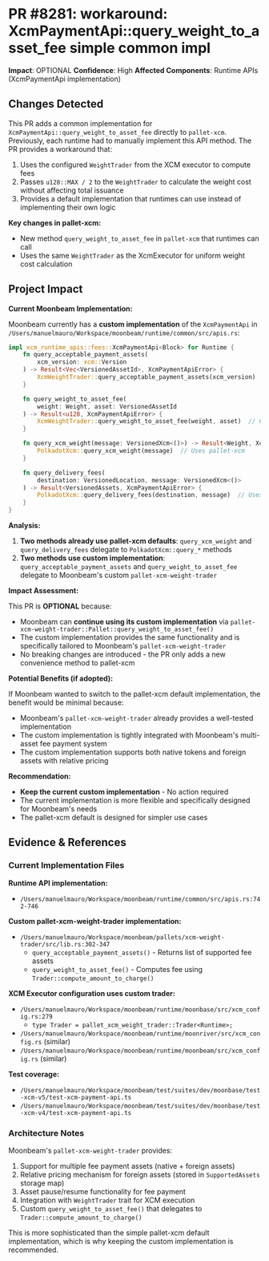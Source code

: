 # PR #8281: workaround: XcmPaymentApi::query_weight_to_asset_fee simple common impl

**Impact**: OPTIONAL
**Confidence**: High
**Affected Components**: Runtime APIs (XcmPaymentApi implementation)

## Changes Detected

This PR adds a common implementation for `XcmPaymentApi::query_weight_to_asset_fee` directly to `pallet-xcm`. Previously, each runtime had to manually implement this API method. The PR provides a workaround that:

1. Uses the configured `WeightTrader` from the XCM executor to compute fees
2. Passes `u128::MAX / 2` to the `WeightTrader` to calculate the weight cost without affecting total issuance
3. Provides a default implementation that runtimes can use instead of implementing their own logic

**Key changes in pallet-xcm:**
- New method `query_weight_to_asset_fee` in `pallet-xcm` that runtimes can call
- Uses the same `WeightTrader` as the XcmExecutor for uniform weight cost calculation

## Project Impact

**Current Moonbeam Implementation:**

Moonbeam currently has a **custom implementation** of the `XcmPaymentApi` in `/Users/manuelmauro/Workspace/moonbeam/runtime/common/src/apis.rs`:

```rust
impl xcm_runtime_apis::fees::XcmPaymentApi<Block> for Runtime {
    fn query_acceptable_payment_assets(
        xcm_version: xcm::Version
    ) -> Result<Vec<VersionedAssetId>, XcmPaymentApiError> {
        XcmWeightTrader::query_acceptable_payment_assets(xcm_version)
    }

    fn query_weight_to_asset_fee(
        weight: Weight, asset: VersionedAssetId
    ) -> Result<u128, XcmPaymentApiError> {
        XcmWeightTrader::query_weight_to_asset_fee(weight, asset)  // CUSTOM IMPLEMENTATION
    }

    fn query_xcm_weight(message: VersionedXcm<()>) -> Result<Weight, XcmPaymentApiError> {
        PolkadotXcm::query_xcm_weight(message)  // Uses pallet-xcm
    }

    fn query_delivery_fees(
        destination: VersionedLocation, message: VersionedXcm<()>
    ) -> Result<VersionedAssets, XcmPaymentApiError> {
        PolkadotXcm::query_delivery_fees(destination, message)  // Uses pallet-xcm
    }
}
```

**Analysis:**

1. **Two methods already use pallet-xcm defaults**: `query_xcm_weight` and `query_delivery_fees` delegate to `PolkadotXcm::query_*` methods
2. **Two methods use custom implementation**: `query_acceptable_payment_assets` and `query_weight_to_asset_fee` delegate to Moonbeam's custom `pallet-xcm-weight-trader`

**Impact Assessment:**

This PR is **OPTIONAL** because:
- Moonbeam can **continue using its custom implementation** via `pallet-xcm-weight-trader::Pallet::query_weight_to_asset_fee()`
- The custom implementation provides the same functionality and is specifically tailored to Moonbeam's `pallet-xcm-weight-trader`
- No breaking changes are introduced - the PR only adds a new convenience method to pallet-xcm

**Potential Benefits (if adopted):**

If Moonbeam wanted to switch to the pallet-xcm default implementation, the benefit would be minimal because:
- Moonbeam's `pallet-xcm-weight-trader` already provides a well-tested implementation
- The custom implementation is tightly integrated with Moonbeam's multi-asset fee payment system
- The custom implementation supports both native tokens and foreign assets with relative pricing

**Recommendation:**
- **Keep the current custom implementation** - No action required
- The current implementation is more flexible and specifically designed for Moonbeam's needs
- The pallet-xcm default is designed for simpler use cases

## Evidence & References

### Current Implementation Files

**Runtime API implementation:**
- `/Users/manuelmauro/Workspace/moonbeam/runtime/common/src/apis.rs:742-746`

**Custom pallet-xcm-weight-trader implementation:**
- `/Users/manuelmauro/Workspace/moonbeam/pallets/xcm-weight-trader/src/lib.rs:302-347`
  - `query_acceptable_payment_assets()` - Returns list of supported fee assets
  - `query_weight_to_asset_fee()` - Computes fee using `Trader::compute_amount_to_charge()`

**XCM Executor configuration uses custom trader:**
- `/Users/manuelmauro/Workspace/moonbeam/runtime/moonbase/src/xcm_config.rs:279`
  - `type Trader = pallet_xcm_weight_trader::Trader<Runtime>;`
- `/Users/manuelmauro/Workspace/moonbeam/runtime/moonriver/src/xcm_config.rs` (similar)
- `/Users/manuelmauro/Workspace/moonbeam/runtime/moonbeam/src/xcm_config.rs` (similar)

**Test coverage:**
- `/Users/manuelmauro/Workspace/moonbeam/test/suites/dev/moonbase/test-xcm-v5/test-xcm-payment-api.ts`
- `/Users/manuelmauro/Workspace/moonbeam/test/suites/dev/moonbase/test-xcm-v4/test-xcm-payment-api.ts`

### Architecture Notes

Moonbeam's `pallet-xcm-weight-trader` provides:
1. Support for multiple fee payment assets (native + foreign assets)
2. Relative pricing mechanism for foreign assets (stored in `SupportedAssets` storage map)
3. Asset pause/resume functionality for fee payment
4. Integration with `WeightTrader` trait for XCM execution
5. Custom `query_weight_to_asset_fee()` that delegates to `Trader::compute_amount_to_charge()`

This is more sophisticated than the simple pallet-xcm default implementation, which is why keeping the custom implementation is recommended.
